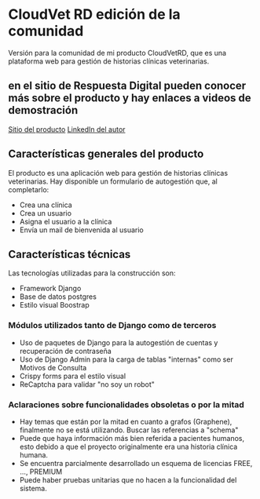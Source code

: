 # CloudVet RD edición de la comunidad
Versión para la comunidad de mi producto CloudVetRD, que es una plataforma web para gestión de historias clínicas veterinarias.

## en el sitio de Respuesta Digital pueden conocer más sobre el producto y hay enlaces a videos de demostración
[Sitio del producto](https://www.respuestadigital.com.ar/)
[LinkedIn del autor](https://www.linkedin.com/in/maralefer/)
## Características generales del producto
El producto es una aplicación web para gestión de historias clínicas veterinarias.
Hay disponible un formulario de autogestión que, al completarlo:
- Crea una clínica
- Crea un usuario
- Asigna el usuario a la clínica
- Envía un mail de bienvenida al usuario

## Características técnicas
Las tecnologías utilizadas para la construcción son:
- Framework Django
- Base de datos postgres
- Estilo visual Boostrap

### Módulos utilizados tanto de Django como de terceros
- Uso de paquetes de Django para la autogestión de cuentas y recuperación de contraseña
- Uso de Django Admin para la carga de tablas "internas" como ser Motivos de Consulta
- Crispy forms para el estilo visual
- ReCaptcha para validar "no soy un robot"

### Aclaraciones sobre funcionalidades obsoletas o por la mitad
- Hay temas que están por la mitad en cuanto a grafos (Graphene), finalmente no se está utilizando. Buscar las referencias a "schema"
- Puede que haya información más bien referida a pacientes humanos, esto debido a que el proyecto originalmente era una historia clínica humana.
- Se encuentra parcialmente desarrollado un esquema de licencias FREE, ..., PREMIUM
- Puede haber pruebas unitarias que no hacen a la funcionalidad del sistema.




